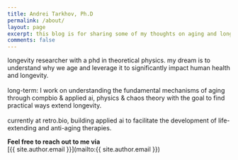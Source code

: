 ```yaml
---
title: Andrei Tarkhov, Ph.D
permalink: /about/
layout: page
excerpt: this blog is for sharing some of my thoughts on aging and longevity research, and on computationally heavy science overall
comments: false
---
```


longevity researcher with a phd in theoretical physics. my dream is to understand why we age and leverage it to significantly impact human health and longevity. <br><br>long-term: I work on understanding the fundamental mechanisms of aging through compbio & applied ai, physics & chaos theory with the goal to find practical ways extend longevity. <br><br>currently at retro.bio, building applied ai to facilitate the development of life-extending and anti-aging therapies.


**Feel free to reach out to me via** <br>
[{{ site.author.email }}](mailto:{{ site.author.email }})
